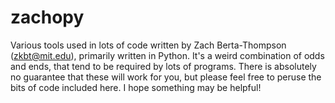 zachopy
=======

Various tools used in lots of code written by Zach Berta-Thompson (zkbt@mit.edu), primarily written in Python. It's a weird combination of odds and ends, that tend to be required by lots of programs. There is absolutely no guarantee that these will work for you, but please feel free to peruse the bits of code included here. I hope something may be helpful!
